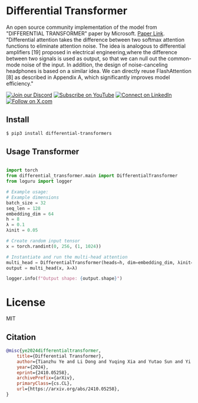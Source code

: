 
# Differential Transformer 

An open source community implementation of the model from "DIFFERENTIAL TRANSFORMER" paper by Microsoft. [Paper Link](https://arxiv.org/abs/2410.05258). "Differential attention takes the difference between two softmax attention functions to eliminate attention noise. The idea is analogous to differential amplifiers [19] proposed in electrical engineering,where the difference between two signals is used as output, so that we can null out the common-mode noise of the input. In addition, the design of noise-canceling headphones is based on a similar idea. We can directly reuse FlashAttention [8] as described in Appendix A, which significantly improves model efficiency."



[![Join our Discord](https://img.shields.io/badge/Discord-Join%20our%20server-5865F2?style=for-the-badge&logo=discord&logoColor=white)](https://discord.gg/agora-999382051935506503) [![Subscribe on YouTube](https://img.shields.io/badge/YouTube-Subscribe-red?style=for-the-badge&logo=youtube&logoColor=white)](https://www.youtube.com/@kyegomez3242) [![Connect on LinkedIn](https://img.shields.io/badge/LinkedIn-Connect-blue?style=for-the-badge&logo=linkedin&logoColor=white)](https://www.linkedin.com/in/kye-g-38759a207/) [![Follow on X.com](https://img.shields.io/badge/X.com-Follow-1DA1F2?style=for-the-badge&logo=x&logoColor=white)](https://x.com/kyegomezb)


## Install

```bash
$ pip3 install differential-transformers
```

## Usage Transformer

```python

import torch
from differential_transformer.main import DifferentialTransformer
from loguru import logger

# Example usage:
# Example dimensions
batch_size = 32
seq_len = 128
embedding_dim = 64
h = 8
λ = 0.1
λinit = 0.05

# Create random input tensor
x = torch.randint(0, 256, (1, 1024))

# Instantiate and run the multi-head attention
multi_head = DifferentialTransformer(heads=h, dim=embedding_dim, λinit=λinit)
output = multi_head(x, λ=λ)

logger.info(f"Output shape: {output.shape}")


```

# License
MIT


## Citation


```bibtex
@misc{ye2024differentialtransformer,
    title={Differential Transformer}, 
    author={Tianzhu Ye and Li Dong and Yuqing Xia and Yutao Sun and Yi Zhu and Gao Huang and Furu Wei},
    year={2024},
    eprint={2410.05258},
    archivePrefix={arXiv},
    primaryClass={cs.CL},
    url={https://arxiv.org/abs/2410.05258}, 
}

```
